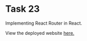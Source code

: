 # Task 23

Implementing React Router in React.

View the deployed website [here.](https://frolicking-kleicha-299005.netlify.app/)
